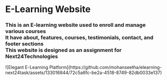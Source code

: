 <h1>E-Learning Website</h1>
<h3>This is an E-learning website used to enroll and manage various courses<br>It have about, features, courses, testimonials, contact, and footer sections<br>This website is designed as an assignment for Next24Technologies</h3>
![Elegant E-Learning Platform](https://github.com/mohanseetha/elearning-next24task/assets/133016844/72c5a6fc-be2a-4518-8749-82db0033e137)
